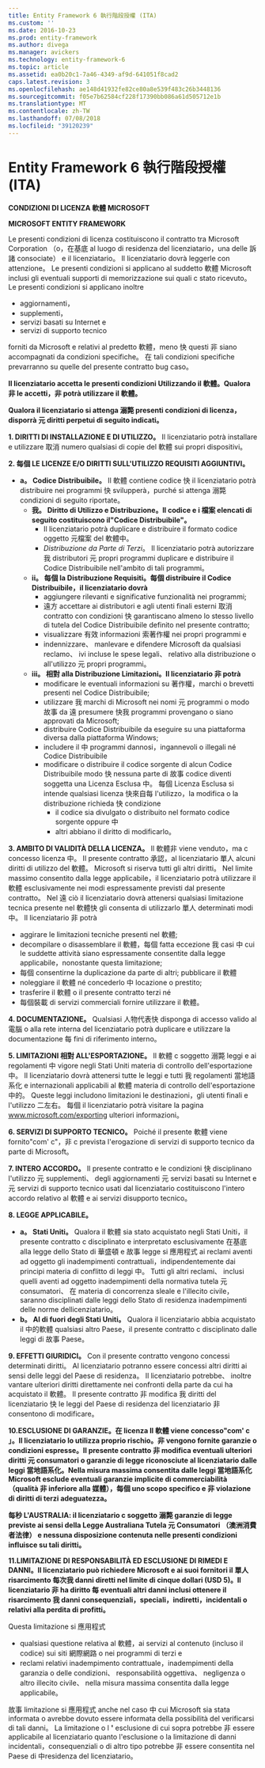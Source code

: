 ```yaml
---
title: Entity Framework 6 執行階段授權 (ITA)
ms.custom: ''
ms.date: 2016-10-23
ms.prod: entity-framework
ms.author: divega
ms.manager: avickers
ms.technology: entity-framework-6
ms.topic: article
ms.assetid: ea0b20c1-7a46-4349-af9d-641051f8cad2
caps.latest.revision: 3
ms.openlocfilehash: ae148d41932fe82ce80a8e539f483c26b3448136
ms.sourcegitcommit: f05e7b62584cf228f17390bb086a61d505712e1b
ms.translationtype: MT
ms.contentlocale: zh-TW
ms.lasthandoff: 07/08/2018
ms.locfileid: "39120239"
---
```

# <a name="entity-framework-6-runtime-license-ita"></a>Entity Framework 6 執行階段授權 (ITA)
**CONDIZIONI DI LICENZA 軟體 MICROSOFT**

**MICROSOFT ENTITY FRAMEWORK**

Le presenti condizioni di licenza costituiscono il contratto tra Microsoft Corporation （o，在基底 al luogo di residenza del licenziatario，una delle 訴諸 consociate） e il licenziatario。 Il licenziatario dovrà leggerle con attenzione。 Le presenti condizioni si applicano al suddetto 軟體 Microsoft inclusi gli eventuali supporti di memorizzazione sui quali c stato ricevuto。 Le presenti condizioni si applicano inoltre

-   aggiornamenti，
-   supplementi，
-   servizi basati su Internet e
-   servizi di supporto tecnico

forniti da Microsoft e relativi al predetto 軟體，meno 快 questi 非 siano accompagnati da condizioni specifiche。 在 tali condizioni specifiche prevarranno su quelle del presente contratto bug caso。

**Il licenziatario accetta le presenti condizioni Utilizzando il 軟體。Qualora 非 le accetti，非 potrà utilizzare il 軟體。**

**Qualora il licenziatario si attenga 溺斃 presenti condizioni di licenza，disporrà 元 diritti perpetui di seguito indicati。**

**1.  DIRITTI DI INSTALLAZIONE E DI UTILIZZO。** Il licenziatario potrà installare e utilizzare 取消 numero qualsiasi di copie del 軟體 sui propri dispositivi。

**2.  每個 LE LICENZE E/O DIRITTI SULL'UTILIZZO REQUISITI AGGIUNTIVI。**

-   **a。  Codice Distribuibile。** Il 軟體 contiene codice 快 il licenziatario potrà distribuire nei programmi 快 svilupperà，purché si attenga 溺斃 condizioni di seguito riportate。
    -   **我。    Diritto di Utilizzo e Distribuzione。Il codice e i 檔案 elencati di seguito costituiscono il"Codice Distribuibile"。**
        -   Il licenziatario potrà duplicare e distribuire il formato codice oggetto 元檔案 del 軟體中。
        -   *Distribuzione da Parte di Terzi*。 Il licenziatario potrà autorizzare 我 distributori 元 propri programmi duplicare e distribuire il Codice Distribuibile nell'ambito di tali programmi。
    -   **ii。  每個 la Distribuzione Requisiti。每個 distribuire il Codice Distribuibile，il licenziatario dovrà**
        -   aggiungere rilevanti e significative funzionalità nei programmi;
        -   遠方 accettare ai distributori e agli utenti finali esterni 取消 contratto con condizioni 快 garantiscano almeno lo stesso livello di tutela del Codice Distribuibile definito nel presente contratto;
        -   visualizzare 有效 informazioni 索著作權 nei propri programmi e
        -   indennizzare、 manlevare e difendere Microsoft da qualsiasi reclamo、 ivi incluse le spese legali、 relativo alla distribuzione o all'utilizzo 元 propri programmi。
    -   **iii。 相對 alla Distribuzione Limitazioni。Il licenziatario 非 potrà**
        -   modificare le eventuali informazioni su 著作權，marchi o brevetti presenti nel Codice Distribuibile;
        -   utilizzare 我 marchi di Microsoft nei nomi 元 programmi o modo 故事 da 遠 presumere 快我 programmi provengano o siano approvati da Microsoft;
        -   distribuire Codice Distribuibile da eseguire su una piattaforma diversa dalla piattaforma Windows;
        -   includere il 中 programmi dannosi，ingannevoli o illegali né Codice Distribuibile
        -   modificare o distribuire il codice sorgente di alcun Codice Distribuibile modo 快 nessuna parte di 故事 codice diventi soggetta una Licenza Esclusa 中。 每個 Licenza Esclusa si intende qualsiasi licenza 快來自每 l'utilizzo，la modifica o la distribuzione richieda 快 condizione
            -   il codice sia divulgato o distribuito nel formato codice sorgente oppure 中
            -   altri abbiano il diritto di modificarlo。

**3.  AMBITO DI VALIDITÀ DELLA LICENZA。** Il 軟體非 viene venduto，ma c concesso licenza 中。 Il presente contratto 承認，al licenziatario 單人 alcuni diritti di utilizzo del 軟體。 Microsoft si riserva tutti gli altri diritti。 Nel limite massimo consentito dalla legge applicabile，il licenziatario potrà utilizzare il 軟體 esclusivamente nei modi espressamente previsti dal presente contratto。 Nel 遠 ciò il licenziatario dovrà attenersi qualsiasi limitazione tecnica presente nel 軟體快 gli consenta di utilizzarlo 單人 determinati modi 中。 Il licenziatario 非 potrà

-   aggirare le limitazioni tecniche presenti nel 軟體;
-   decompilare o disassemblare il 軟體，每個 fatta eccezione 我 casi 中 cui le suddette attività siano espressamente consentite dalla legge applicabile，nonostante questa limitazione;
-   每個 consentirne la duplicazione da parte di altri; pubblicare il 軟體
-   noleggiare il 軟體 né concederlo 中 locazione o prestito;
-   trasferire il 軟體 o il presente contratto terzi né
-   每個裝載 di servizi commerciali fornire utilizzare il 軟體。

**4.  DOCUMENTAZIONE。** Qualsiasi 人物代表快 disponga di accesso valido al 電腦 o alla rete interna del licenziatario potrà duplicare e utilizzare la documentazione 每 fini di riferimento interno。

**5.  LIMITAZIONI 相對 ALL'ESPORTAZIONE。** Il 軟體 c soggetto 溺斃 leggi e ai regolamenti 中 vigore negli Stati Uniti materia di controllo dell'esportazione 中。 Il licenziatario dovrà attenersi tutte le leggi e tutti 我 regolamenti 當地語系化 e internazionali applicabili al 軟體 materia di controllo dell'esportazione 中的。 Queste leggi includono limitazioni le destinazioni，gli utenti finali e l'utilizzo 二左右。 每個 il licenziatario potrà visitare la pagina www.microsoft.com/exporting ulteriori informazioni。

**6.  SERVIZI DI SUPPORTO TECNICO。** Poiché il presente 軟體 viene fornito"com' c"，非 c prevista l'erogazione di servizi di supporto tecnico da parte di Microsoft。

**7.  INTERO ACCORDO。** Il presente contratto e le condizioni 快 disciplinano l'utilizzo 元 supplementi、 degli aggiornamenti 元 servizi basati su Internet e 元 servizi di supporto tecnico usati dal licenziatario costituiscono l'intero accordo relativo al 軟體 e ai servizi disupporto tecnico。

**8.  LEGGE APPLICABILE。**

-   **a。  Stati Uniti。** Qualora il 軟體 sia stato acquistato negli Stati Uniti，il presente contratto c disciplinato e interpretato esclusivamente 在基底 alla legge dello Stato di 華盛頓 e 故事 legge si 應用程式 ai reclami aventi ad oggetto gli inadempimenti contrattuali，indipendentemente dai principi materia di conflitto di leggi 中。 Tutti gli altri reclami、 inclusi quelli aventi ad oggetto inadempimenti della normativa tutela 元 consumatori、 在 materia di concorrenza sleale e l'illecito civile，saranno disciplinati dalle leggi dello Stato di residenza inadempimenti delle norme dellicenziatario。
-   **b。  Al di fuori degli Stati Uniti。** Qualora il licenziatario abbia acquistato il 中的軟體 qualsiasi altro Paese，il presente contratto c disciplinato dalle leggi di 故事 Paese。

**9.  EFFETTI GIURIDICI。** Con il presente contratto vengono concessi determinati diritti。 Al licenziatario potranno essere concessi altri diritti ai sensi delle leggi del Paese di residenza。 Il licenziatario potrebbe、 inoltre vantare ulteriori diritti direttamente nei confronti della parte da cui ha acquistato il 軟體。 Il presente contratto 非 modifica 我 diritti del licenziatario 快 le leggi del Paese di residenza del licenziatario 非 consentono di modificare。

**10.ESCLUSIONE DI GARANZIE。在 licenza Il 軟體 viene concesso"com' c 」。Il licenziatario lo utilizza proprio rischio。非 vengono fornite garanzie o condizioni espresse。Il presente contratto 非 modifica eventuali ulteriori diritti 元 consumatori o garanzie di legge riconosciute al licenziatario dalle leggi 當地語系化。Nella misura massima consentita dalle leggi 當地語系化 Microsoft esclude eventuali garanzie implicite di commerciabilità （qualità 非 inferiore alla 媒體），每個 uno scopo specifico e 非 violazione di diritti di terzi adeguatezza。**

**每秒 L'AUSTRALIA: il licenziatario c soggetto 溺斃 garanzie di legge previste ai sensi della Legge Australiana Tutela 元 Consumatori （澳洲消費者法律） e nessuna disposizione contenuta nelle presenti condizioni influisce su tali diritti。**

**11.LIMITAZIONE DI RESPONSABILITÀ ED ESCLUSIONE DI RIMEDI E DANNI。Il licenziatario può richiedere Microsoft e ai suoi fornitori il 單人 risarcimento 每次我 danni diretti nel limite di cinque dollari (USD 5)。Il licenziatario 非 ha diritto 每 eventuali altri danni inclusi ottenere il risarcimento 我 danni consequenziali，speciali，indiretti，incidentali o relativi alla perdita di profitti。**

Questa limitazione si 應用程式

-   qualsiasi questione relativa al 軟體，ai servizi al contenuto (incluso il codice) sui siti 網際網路 o nei programmi di terzi e
-   reclami relativi inadempimento contrattuale，inadempimenti della garanzia o delle condizioni、 responsabilità oggettiva、 negligenza o altro illecito civile、 nella misura massima consentita dalla legge applicabile。

故事 limitazione si 應用程式 anche nel caso 中 cui Microsoft sia stata informata o avrebbe dovuto essere informata della possibilità del verificarsi di tali danni。 La limitazione o l **'** esclusione di cui sopra potrebbe 非 essere applicabile al licenziatario quanto l'esclusione o la limitazione di danni incidentali，consequenziali o di altro tipo potrebbe 非 essere consentita nel Paese di 中residenza del licenziatario。
